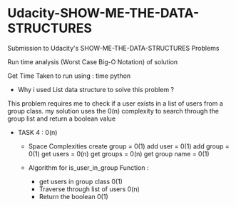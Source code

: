 # Udacity-SHOW-ME-THE-DATA-STRUCTURES

Submission to Udacity's SHOW-ME-THE-DATA-STRUCTURES Problems

Run time analysis (Worst Case Big-O Notation) of solution

Get Time Taken to run using : time python <filename>

- Why i used List data structure to solve this problem ?

This problem requires me to check if a user exists in a list of users from a group class. my solution uses the 0(n) complexity to search through the group list and return a boolean value

- TASK 4 : 0(n)
  - Space Complexities 
    create group = 0(1)
    add user = 0(1)
    add group = 0(1)
    get users = 0(n)
    get groups = 0(n)
    get group name = 0(1)

  - Algorithm for is_user_in_group Function :

    - get users in group class 0(1)
    - Traverse through list of users 0(n)
    - Return the boolean 0(1)
